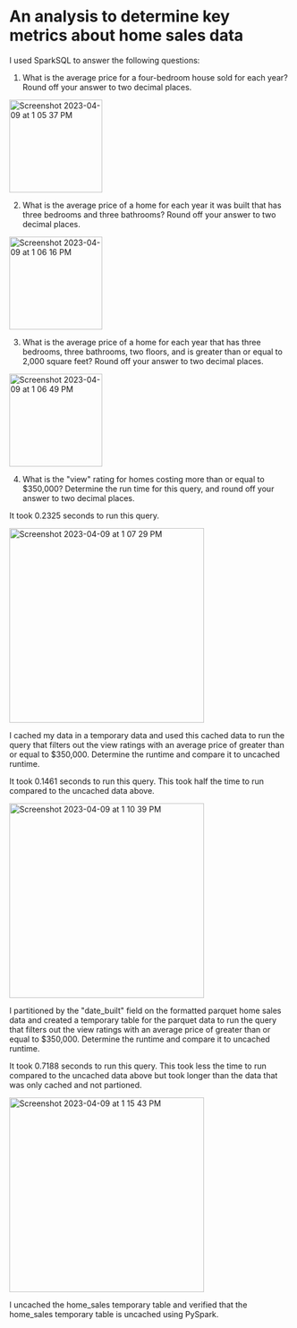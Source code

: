 # An analysis to determine key metrics about home sales data

I used SparkSQL to answer the following questions:
1. What is the average price for a four-bedroom house sold for each year? Round off your answer to two decimal places.

<img width="166" alt="Screenshot 2023-04-09 at 1 05 37 PM" src="https://user-images.githubusercontent.com/106120403/230786332-5bdaa9f1-b0f7-4630-b5c4-5fc0e3f422b5.png">

2. What is the average price of a home for each year it was built that has three bedrooms and three bathrooms? Round off your answer to two decimal places.

<img width="166" alt="Screenshot 2023-04-09 at 1 06 16 PM" src="https://user-images.githubusercontent.com/106120403/230786355-27e1b24e-e6fe-4e7b-a99d-af47034b6fb0.png">

3. What is the average price of a home for each year that has three bedrooms, three bathrooms, two floors, and is greater than or equal to 2,000 square feet? Round off your answer to two decimal places.

<img width="166" alt="Screenshot 2023-04-09 at 1 06 49 PM" src="https://user-images.githubusercontent.com/106120403/230786376-23aaf15f-7437-4449-9a60-2cb577610da2.png">

4. What is the "view" rating for homes costing more than or equal to $350,000? Determine the run time for this query, and round off your answer to two decimal places.

It took 0.2325 seconds to run this query.

<img width="348" alt="Screenshot 2023-04-09 at 1 07 29 PM" src="https://user-images.githubusercontent.com/106120403/230786407-d4786b8d-d383-4c53-a990-191c64df9b72.png">

I cached my data in a temporary data and used this cached data to run the query that filters out the view ratings with an average price of greater than or equal to $350,000. Determine the runtime and compare it to uncached runtime.

It took 0.1461 seconds to run this query. This took half the time to run compared to the uncached data above.

<img width="348" alt="Screenshot 2023-04-09 at 1 10 39 PM" src="https://user-images.githubusercontent.com/106120403/230786541-4c20058a-f47b-4a6a-b3a1-ad9f109f92ab.png">

I partitioned by the "date_built" field on the formatted parquet home sales data and created a temporary table for the parquet data to run the query that filters out the view ratings with an average price of greater than or equal to $350,000. Determine the runtime and compare it to uncached runtime.

It took 0.7188 seconds to run this query. This took less the time to run compared to the uncached data above but took longer than the data that was only cached and not partioned.

<img width="348" alt="Screenshot 2023-04-09 at 1 15 43 PM" src="https://user-images.githubusercontent.com/106120403/230786803-b75567c8-e8c6-4555-8ccc-88b0a90b792c.png">

I uncached the home_sales temporary table and verified that the home_sales temporary table is uncached using PySpark.


